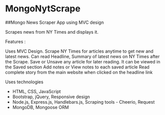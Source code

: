 # MongoNytScrape

##Mongo News Scraper App using MVC design

Scrapes news from NY Times and displays it.


Features :

Uses MVC Design.
Scrape NY Times for articles anytime to get new and latest news.
Can read Headline, Summary of latest news on NY Times after the Scrape.
Save or Unsave any article for later reading. It can be viewed in the Saved section
Add notes or View notes to each saved article
Read complete story from the main website when clicked on the headline link


Uses technologies
- HTML, CSS, JavaScript
- Bootstrap, jQuery, Responsive design
- Node.js, Express.js, Handlebars.js, Scraping tools - Cheerio, Request
- MongoDB, Mongoose ORM
